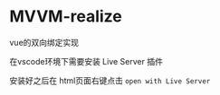 # MVVM-realize
vue的双向绑定实现

在vscode环境下需要安装 Live Server  插件

安装好之后在 html页面右键点击 `open with Live Server`